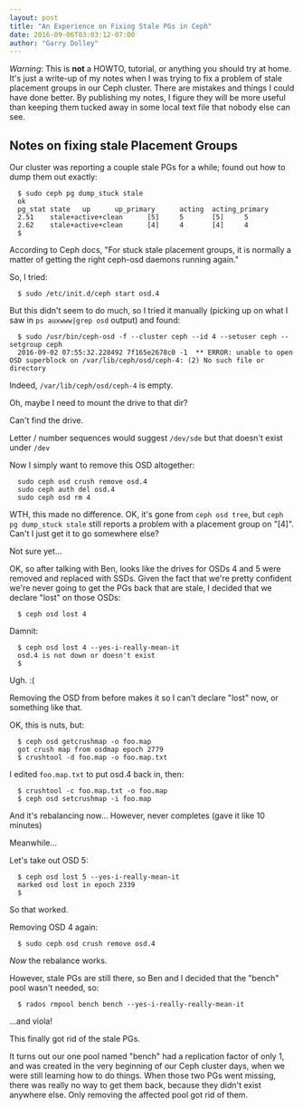 ```yaml
---
layout: post
title: "An Experience on Fixing Stale PGs in Ceph"
date: 2016-09-06T03:03:12-07:00
author: "Garry Dolley"
---
```


*Warning*: This is **not** a HOWTO, tutorial, or anything you should try
at home.  It's just a write-up of my notes when I was trying to fix a
problem of stale placement groups in our Ceph cluster.  There are
mistakes and things I could have done better.  By publishing my notes, I
figure they will be more useful than keeping them tucked away in some
local text file that nobody else can see.

Notes on fixing stale Placement Groups
--------------------------------------

Our cluster was reporting a couple stale PGs for a while; found out how
to dump them out exactly:

```
  $ sudo ceph pg dump_stuck stale
  ok
  pg_stat state   up      up_primary      acting  acting_primary
  2.51    stale+active+clean      [5]     5       [5]     5
  2.62    stale+active+clean      [4]     4       [4]     4
  $
```

According to Ceph docs, "For stuck stale placement groups, it is
normally a matter of getting the right ceph-osd daemons running again."

So, I tried:

```
  $ sudo /etc/init.d/ceph start osd.4
```

But this didn't seem to do much, so I tried it manually (picking up on
what I saw in ``ps auxwww|grep osd`` output) and found:

```
  $ sudo /usr/bin/ceph-osd -f --cluster ceph --id 4 --setuser ceph --setgroup ceph
  2016-09-02 07:55:32.228492 7f165e2678c0 -1  ** ERROR: unable to open OSD superblock on /var/lib/ceph/osd/ceph-4: (2) No such file or directory
```

Indeed, ``/var/lib/ceph/osd/ceph-4`` is empty.

Oh, maybe I need to mount the drive to that dir?

Can't find the drive.

Letter / number sequences would suggest ``/dev/sde`` but that doesn't
exist under ``/dev``

Now I simply want to remove this OSD altogether:

```
  sudo ceph osd crush remove osd.4
  sudo ceph auth del osd.4
  sudo ceph osd rm 4
```

WTH, this made no difference.  OK, it's gone from ``ceph osd tree``, but
``ceph pg dump_stuck stale`` still reports a problem with a placement
group on "[4]".  Can't I just get it to go somewhere else?

Not sure yet...


OK, so after talking with Ben, looks like the drives for OSDs 4 and 5
were removed and replaced with SSDs.  Given the fact that we're pretty
confident we're never going to get the PGs back that are stale, I
decided that we declare "lost" on those OSDs:

```
  $ ceph osd lost 4
```

Damnit:

```
  $ ceph osd lost 4 --yes-i-really-mean-it
  osd.4 is not down or doesn't exist
  $
```

Ugh. :(

Removing the OSD from before makes it so I can't declare "lost" now,
or something like that.

OK, this is nuts, but:

```
  $ ceph osd getcrushmap -o foo.map
  got crush map from osdmap epoch 2779
  $ crushtool -d foo.map -o foo.map.txt
```

I edited `foo.map.txt` to put osd.4 back in, then:

```
  $ crushtool -c foo.map.txt -o foo.map
  $ ceph osd setcrushmap -i foo.map
```

And it's rebalancing now...  However, never completes (gave it like 10 minutes)

Meanwhile...

Let's take out OSD 5:

```
  $ ceph osd lost 5 --yes-i-really-mean-it
  marked osd lost in epoch 2339
  $
```

So that worked.

Removing OSD 4 again:

```
  $ sudo ceph osd crush remove osd.4
```

*Now* the rebalance works.

However, stale PGs are still there, so Ben and I decided that the "bench" pool wasn't needed, so:

```
  $ rados rmpool bench bench --yes-i-really-really-mean-it
```

...and viola!

This finally got rid of the stale PGs.

It turns out our one pool named "bench" had a replication factor of only
1, and was created in the very beginning of our Ceph cluster days, when
we were still learning how to do things.  When those two PGs went
missing, there was really no way to get them back, because they didn't
exist anywhere else.  Only removing the affected pool got rid of them.
